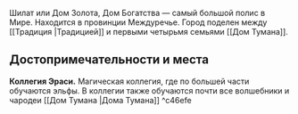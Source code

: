 Шилат или Дом Золота, Дом Богатства — самый большой полис в Мире. Находится в провинции Междуречье.
Город поделен между [[Традиция |Традицией]] и первыми четырьмя семьями [[Дом Тумана]].

## Достопримечательности и места

**Коллегия Эраси.** Магическая коллегия, где по большей части обучаются эльфы. В коллегии также обучаются почти все волшебники и чародеи  [[Дом Тумана |Дома Тумана]] ^c46efe